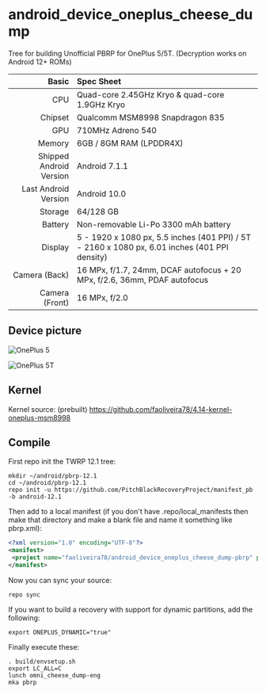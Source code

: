 # android_device_oneplus_cheese_dump

Tree for building Unofficial PBRP for OnePlus 5/5T. (Decryption works on Android 12+ ROMs)

| Basic                   | Spec Sheet                                                                                                                     |
| -----------------------:|:------------------------------------------------------------------------------------------------------------------------------ |
| CPU                     | Quad-core 2.45GHz Kryo & quad-core 1.9GHz Kryo                                                                           |
| Chipset                 | Qualcomm MSM8998 Snapdragon 835                                                                                                  |
| GPU                     | 710MHz Adreno 540                                                                                                                       |
| Memory                  | 6GB / 8GM RAM (LPDDR4X)                                                                                                                     |
| Shipped Android Version | Android 7.1.1                                                                                                                            |
| Last Android Version    | Android 10.0                                                                                                                            |
| Storage                 | 64/128 GB                                                                                                                          |
| Battery                 | Non-removable Li-Po 3300 mAh battery                                                                                           |
| Display                 | 5 - 1920 x 1080 px, 5.5 inches (401 PPI) / 5T - 2160 x 1080 px, 6.01 inches (401 PPI density)                                                                              |
| Camera (Back)           | 16 MPx, f/1.7, 24mm, DCAF autofocus + 20 MPx, f/2.6, 36mm, PDAF autofocus                                                                              |
| Camera (Front)          | 16 MPx, f/2.0                                                                                                   |

## Device picture

![OnePlus 5](http://image01.oneplus.cn/ebp/201706/17/291/8dc3e3d2bd22658de5f63eeb27700a83.png "OnePlus 5 in black")

![OnePlus 5T](https://cdn.opstatics.com/store/20170907/assets/images/support/support-list/model-specs-list/details/5t-black.png "OnePlus 5T in black")

## Kernel

Kernel source: (prebuilt)
https://github.com/faoliveira78/4.14-kernel-oneplus-msm8998

## Compile

First repo init the TWRP 12.1 tree:

```
mkdir ~/android/pbrp-12.1
cd ~/android/pbrp-12.1
repo init -u https://github.com/PitchBlackRecoveryProject/manifest_pb -b android-12.1
```

Then add to a local manifest (if you don't have .repo/local_manifests then make that directory and make a blank file and name it something like pbrp.xml):

```xml
<?xml version="1.0" encoding="UTF-8"?>
<manifest>
 <project name="faoliveira78/android_device_oneplus_cheese_dump-pbrp" path="device/oneplus/cheese_dump" remote="github" revision="android-12.1"/>
</manifest>
```

Now you can sync your source:

```
repo sync
```

If you want to build a recovery with support for dynamic partitions, add the following:
```
export ONEPLUS_DYNAMIC="true"
```

Finally execute these:

```
. build/envsetup.sh
export LC_ALL=C
lunch omni_cheese_dump-eng
mka pbrp
```

